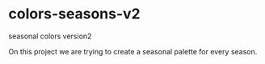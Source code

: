 # colors-seasons-v2
seasonal colors version2

On this project we are trying to create a seasonal palette for every season.
